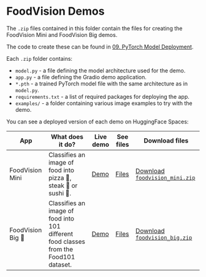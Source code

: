 # FoodVision Demos
The `.zip` files contained in this folder contain the files for creating the FoodVision Mini and FoodVision Big demos.

The code to create these can be found in [09. PyTorch Model Deployment](https://www.learnpytorch.io/09_pytorch_model_deployment/).

Each `.zip` folder contains: 
* `model.py` - a file defining the model architecture used for the demo.
* `app.py` - a file defining the Gradio demo application.
* `*.pth` - a trained PyTorch model file with the same architecture as in `model.py`.
* `requirements.txt` - a list of required packages for deploying the app.
* `examples/` - a folder containing various image examples to try with the demo.

You can see a deployed version of each demo on HuggingFace Spaces:

| **App** | **What does it do?** | **Live demo** | **See files** | **Download files** |
| ----- | ----- | ----- | ----- | ----- |
| FoodVision Mini | Classifies an image of food into pizza 🍕, steak 🥩 or sushi 🍣.  | [Demo](https://huggingface.co/spaces/mrdbourke/foodvision_mini) | [Files](https://huggingface.co/spaces/mrdbourke/foodvision_mini/tree/main) | [Download `foodvision_mini.zip`](https://github.com/mrdbourke/pytorch-deep-learning/raw/main/demos/foodvision_mini.zip) |
| FoodVision Big 💪 | Classifies an image of food into 101 different food classes from the Food101 dataset. | [Demo](https://huggingface.co/spaces/mrdbourke/foodvision_big/) | [Files](https://huggingface.co/spaces/mrdbourke/foodvision_big/tree/main) | [Download `foodvision_big.zip`](https://github.com/mrdbourke/pytorch-deep-learning/raw/main/demos/foodvision_big.zip) |

